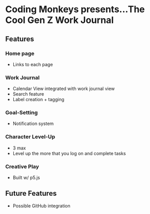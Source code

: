 # Coding Monkeys presents...The Cool Gen Z Work Journal

## Features
### Home page
* Links to each page
    
### Work Journal
* Calendar View integrated with work journal view
* Search feature
* Label creation + tagging
 
### Goal-Setting
* Notification system
    
### Character Level-Up
* 3 max
* Level up the more that you log on and complete tasks
    
### Creative Play
* Built w/ p5.js

## Future Features
* Possible GitHub integration
